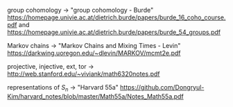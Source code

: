 group cohomology -> "group cohomology - Burde" https://homepage.univie.ac.at/dietrich.burde/papers/burde_16_coho_course.pdf and  https://homepage.univie.ac.at/dietrich.burde/papers/burde_54_groups.pdf

Markov chains -> "Markov Chains and Mixing Times - Levin" https://darkwing.uoregon.edu/~dlevin/MARKOV/mcmt2e.pdf

projective, injective, ext, tor -> http://web.stanford.edu/~viviank/math6320notes.pdf

representations of $S_n$ -> "Harvard 55a" https://github.com/Dongryul-Kim/harvard_notes/blob/master/Math55a/Notes_Math55a.pdf 
